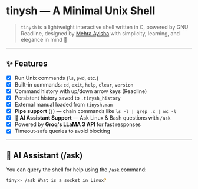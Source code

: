 # tinysh — A Minimal Unix Shell

> `tinysh` is a lightweight interactive shell written in C, powered by GNU Readline, designed by [Mehra Ayisha](https://github.com/mehraayisha) with simplicity, learning, and elegance in mind 🤍

---

## ✨ Features

- [x] Run Unix commands (`ls`, `pwd`, etc.)
- [x] Built-in commands: `cd`, `exit`, `help`, `clear`, `version`
- [x] Command history with up/down arrow keys (Readline)
- [x] Persistent history saved to `.tinysh_history`
- [x] External manual loaded from `tinysh.man`
- [x] **Pipe support** (`|`) — chain commands like `ls -l | grep .c | wc -l`
- [x] 💬 **AI Assistant Support** — Ask Linux & Bash questions with `/ask`
- [x] Powered by **Groq's LLaMA 3 API** for fast responses
- [x] Timeout-safe queries to avoid blocking

---

## 💬 AI Assistant (/ask)

You can query the shell for help using the `/ask` command:

```bash
tiny>> /ask What is a socket in Linux?
